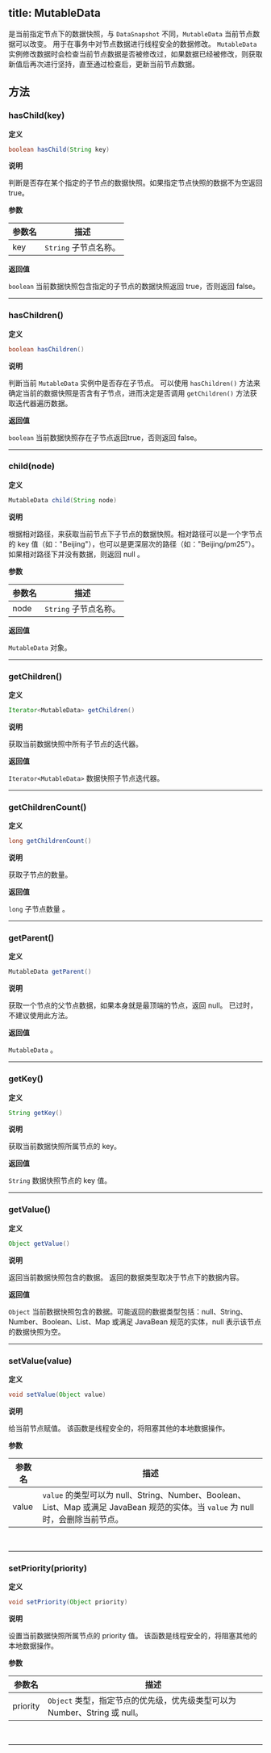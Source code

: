 title:  MutableData
---
是当前指定节点下的数据快照，与 `DataSnapshot` 不同，`MutableData` 当前节点数据可以改变。
用于在事务中对节点数据进行线程安全的数据修改。
`MutableData` 实例修改数据时会检查当前节点数据是否被修改过，如果数据已经被修改，则获取新值后再次进行坚持，直至通过检查后，更新当前节点数据。
## 方法

### hasChild(key)
**定义**

```java
boolean hasChild(String key)
```

**说明**

判断是否存在某个指定的子节点的数据快照。如果指定节点快照的数据不为空返回 true。

**参数**

参数名 | 描述
--- | ---
key | `String`  子节点名称。

**返回值**

`boolean` 当前数据快照包含指定的子节点的数据快照返回 true，否则返回 false。
</br>

---
### hasChildren()
**定义**

```java
boolean hasChildren()
```

**说明**

判断当前 `MutableData` 实例中是否存在子节点。
可以使用 `hasChildren()` 方法来确定当前的数据快照是否含有子节点，进而决定是否调用 `getChildren()` 方法获取迭代器遍历数据。

**返回值**

`boolean` 当前数据快照存在子节点返回true，否则返回 false。
</br>

---


### child(node)
**定义**

```java
MutableData child(String node)
```

**说明**

根据相对路径，来获取当前节点下子节点的数据快照。相对路径可以是一个字节点的 key 值（如："Beijing"），也可以是更深层次的路径（如："Beijing/pm25"）。
如果相对路径下并没有数据，则返回 null 。

**参数**


参数名 | 描述
--- | ---
node | `String`  子节点名称。

**返回值**

`MutableData` 对象。
</br>

---
### getChildren()
**定义**

```java
Iterator<MutableData> getChildren()
```

**说明**

获取当前数据快照中所有子节点的迭代器。

**返回值**

`Iterator<MutableData>` 数据快照子节点迭代器。
</br>

---
### getChildrenCount()
**定义**

```java
long getChildrenCount()
```

**说明**

获取子节点的数量。

**返回值**

`long` 子节点数量 。
</br>

---
### getParent()
**定义**

```java
MutableData getParent()
```

**说明**

获取一个节点的父节点数据，如果本身就是最顶端的节点，返回 null。
已过时，不建议使用此方法。

**返回值**

`MutableData` 。
</br>

---
### getKey()
**定义**

```java
String getKey()
```

**说明**

获取当前数据快照所属节点的 key。

**返回值**

`String` 数据快照节点的 key 值。
</br>

---

### getValue()
**定义**

```java
Object getValue()
```

**说明**

返回当前数据快照包含的数据。
返回的数据类型取决于节点下的数据内容。

**返回值**

`Object` 当前数据快照包含的数据。可能返回的数据类型包括：null、String、Number、Boolean、List、Map 或满足 JavaBean 规范的实体，null 表示该节点的数据快照为空。
</br>

---

### setValue(value)
**定义**

```java
void setValue(Object value)
```

**说明**

给当前节点赋值。
该函数是线程安全的，将阻塞其他的本地数据操作。

**参数**

参数名 | 描述
--- | ---
value | `value` 的类型可以为 null、String、Number、Boolean、List、Map 或满足 JavaBean 规范的实体。当 `value` 为 null 时，会删除当前节点。

</br>

---

### setPriority(priority)
**定义**

```java
void setPriority(Object priority)
```

**说明**

设置当前数据快照所属节点的 priority 值。
该函数是线程安全的，将阻塞其他的本地数据操作。

**参数**

参数名 | 描述
--- | ---
priority | `Object` 类型，指定节点的优先级，优先级类型可以为 Number、String 或 null。

</br>

---
